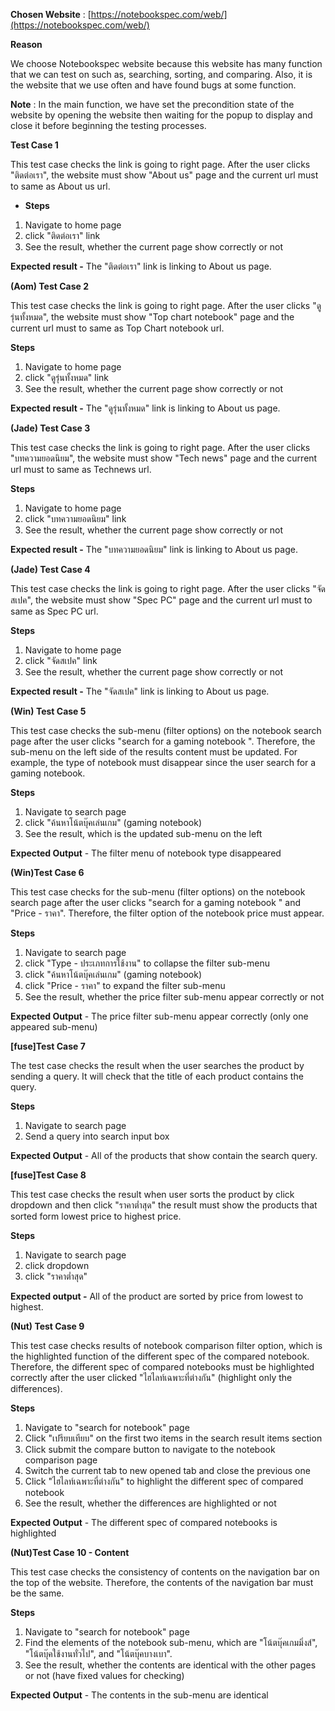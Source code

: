 **Chosen Website** : [https://notebookspec.com/web/](https://notebookspec.com/web/)

**Reason**

We choose Notebookspec website because this website has many function that we can test on such as, searching, sorting, and comparing. Also, it is the website that we use often and have found bugs at some function.

**Note** : In the main function, we have set the precondition state of the website by opening the website then waiting for the popup to display and close it before beginning the testing processes.

**Test Case 1**

This test case checks the link is going to right page. After the user clicks &quot;ติดต่อเรา&quot;, the website must show &quot;About us&quot; page and the current url must to same as About us url.

- **Steps**

1. Navigate to home page
2. click &quot;ติดต่อเรา&quot; link
3. See the result, whether the current page show correctly or not

**Expected result -** The &quot;ติดต่อเรา&quot; link is linking to About us page.

**(Aom) Test Case 2**

This test case checks the link is going to right page. After the user clicks &quot;ดูรุ่นทั้งหมด&quot;, the website must show &quot;Top chart notebook&quot; page and the current url must to same as Top Chart notebook url.

**Steps**

1. Navigate to home page
2. click &quot;ดูรุ่นทั้งหมด&quot; link
3. See the result, whether the current page show correctly or not

**Expected result -** The &quot;ดูรุ่นทั้งหมด&quot; link is linking to About us page.

**(Jade) Test Case 3**

This test case checks the link is going to right page. After the user clicks &quot;บทความยอดนิยม&quot;, the website must show &quot;Tech news&quot; page and the current url must to same as Technews url.

**Steps**

1. Navigate to home page
2. click &quot;บทความยอดนิยม&quot; link
3. See the result, whether the current page show correctly or not

**Expected result -** The &quot;บทความยอดนิยม&quot; link is linking to About us page.

**(Jade) Test Case 4**

This test case checks the link is going to right page. After the user clicks &quot;จัดสเปค&quot;, the website must show &quot;Spec PC&quot; page and the current url must to same as Spec PC url.

**Steps**

1. Navigate to home page
2. click &quot;จัดสเปค&quot; link
3. See the result, whether the current page show correctly or not

**Expected result -** The &quot;จัดสเปค&quot; link is linking to About us page.

**(Win) Test Case 5**

This test case checks the sub-menu (filter options) on the notebook search page after the user clicks &quot;search for a gaming notebook &quot;. Therefore, the sub-menu on the left side of the results content must be updated. For example, the type of notebook must disappear since the user search for a gaming notebook.

**Steps**

1. Navigate to search page
2. click &quot;ค้นหาโน้ตบุ๊คเล่นเกม&quot; (gaming notebook)
3. See the result, which is the updated sub-menu on the left

**Expected Output** - The filter menu of notebook type disappeared

**(Win)Test Case 6**

This test case checks for the sub-menu (filter options) on the notebook search page after the user clicks &quot;search for a gaming notebook &quot; and &quot;Price - ราคา&quot;. Therefore, the filter option of the notebook price must appear.

**Steps**

1. Navigate to search page
2. click &quot;Type - ประเภทการใช้งาน&quot; to collapse the filter sub-menu
3. click &quot;ค้นหาโน้ตบุ๊คเล่นเกม&quot; (gaming notebook)
4. click &quot;Price - ราคา&quot; to expand the filter sub-menu
5. See the result, whether the price filter sub-menu appear correctly or not

**Expected Output** - The price filter sub-menu appear correctly (only one appeared sub-menu)

**[fuse]Test Case 7**

The test case checks the result when the user searches the product by sending a query. It will check that the title of each product contains the query.

**Steps**

1. Navigate to search page
2. Send a query into search input box

**Expected Output** - All of the products that show contain the search query.

**[fuse]Test Case 8**

This test case checks the result when user sorts the product by click dropdown and then click &quot;ราคาต่ำสุด&quot; the result must show the products that sorted form lowest price to highest price.

**Steps**

1. Navigate to search page
2. click dropdown
3. click &quot;ราคาต่ำสุด&quot;

**Expected output -** All of the product are sorted by price from lowest to highest.

**(Nut) Test Case 9**

This test case checks results of notebook comparison filter option, which is the highlighted function of the different spec of the compared notebook. Therefore, the different spec of compared notebooks must be highlighted correctly after the user clicked &quot;ไฮไลท์เฉพาะที่ต่างกัน&quot; (highlight only the differences).

**Steps**

1. Navigate to &quot;search for notebook&quot; page
2. Click &quot;เปรียบเทียบ&quot; on the first two items in the search result items section
3. Click submit the compare button to navigate to the notebook comparison page
4. Switch the current tab to new opened tab and close the previous one
5. Click &quot;ไฮไลท์เฉพาะที่ต่างกัน&quot; to highlight the different spec of compared notebook
6. See the result, whether the differences are highlighted or not

**Expected Output** - The different spec of compared notebooks is highlighted

**(Nut)Test Case 10 - Content**

This test case checks the consistency of contents on the navigation bar on the top of the website. Therefore, the contents of the navigation bar must be the same.

**Steps**

1. Navigate to &quot;search for notebook&quot; page
2. Find the elements of the notebook sub-menu, which are &quot;โน้ตบุ๊คเกมมิ่งส์&quot;, &quot;โน้ตบุ๊คใช้งานทั่วไป&quot;, and &quot;โน้ตบุ๊คบางเบา&quot;.
3. See the result, whether the contents are identical with the other pages or not (have fixed values for checking)

**Expected Output** - The contents in the sub-menu are identical
